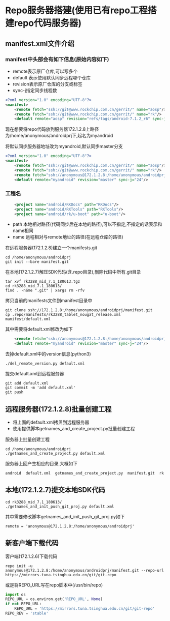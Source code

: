 # Repo服务器搭建(使用已有repo工程搭建repo代码服务器)

## manifest.xml文件介绍

### manifest中头部会有如下信息(原始内容如下)

- remote表示原厂仓库,可以写多个
- default 表示使用默认同步远程哪个仓库
- revision表示原厂仓库的分支或标签
- sync-j指定同步线程数

```xml
<?xml version="1.0" encoding="UTF-8"?>
<manifest>
	<remote fetch="ssh://git@www.rockchip.com.cn/gerrit/" name="aosp"/>
	<remote fetch="ssh://git@www.rockchip.com.cn/gerrit/" name="rk"/>
	<default remote="aosp" revision="refs/tags/android-7.1.2_r6" sync-j="4"/>
```

现在想要将repo代码放到服务器172.1.2.8上路径为/home/anonymous/androidprj下,起名为myandroid

将默认同步服务器地址改为myandroid,默认同步master分支

```xml
<?xml version="1.0" encoding="UTF-8"?>
<manifest>
	<remote fetch="ssh://git@www.rockchip.com.cn/gerrit/" name="aosp"/>
	<remote fetch="ssh://git@www.rockchip.com.cn/gerrit/" name="rk"/>
	<remote fetch="ssh://anonymous@172.1.2.8:/home/anonymous/androidprj/" name="myandroid"/>
	<default remote="myandroid" revision="master" sync-j="24"/>
```

### 工程名

```xml
	<project name="android/RKDocs" path="RKDocs"/>
	<project name="android/RKTools" path="RKTools"/>
	<project name="android/rk/u-boot" path="u-boot"/>
```

- path	本地相对路径(代码同步后在本地的路径),可以不指定,不指定的话表示和name相同
- name	远程相对与remote地址的路径(在远程仓库的路径)

在远程服务器(172.1.2.8)建立一个manifests.git

	cd /home/anonymous/androidprj
	git init --bare manifest.git

在本地(172.1.2.7)解压SDK代码(含.repo目录),删除代码中所有.git目录

	tar xvf rk3288_mid_7.1_180613.tgz
	cd rk3288_mid_7.1_180613/
	find . -name ".git" | xargs rm -rfv

拷贝当前的manifests文件到manifest目录中

	git clone ssh://172.1.2.8:/home/anonymous/androidprj/manifest.git
	cp .repo/manifests/rk3288_tablet_nougat_release.xml manifest/default.xml

其中需要将default.xml修改为如下

```xml
	<remote fetch="ssh://anonymous@172.1.2.8:/home/anonymous/androidprj/" name="myandroid"/>
	<default remote="myandroid" revision="master" sync-j="24"/>
```

去掉default.xml中的version信息(python3)

	./del_remote_version.py default.xml

提交default.xml到远程服务器

	git add default.xml
	git commit -m 'add default.xml'
	git push

## 远程服务器(172.1.2.8)批量创建工程

- 将上面的default.xml拷贝到远程服务器
- 使用提供脚本getnames_and_create_project.py批量创建工程

服务器上批量创建工程

	cd /home/anonymous/androidprj
	./getnames_and_create_project.py default.xml

服务器上回产生相应的目录,大概如下

	android  default.xml  getnames_and_create_project.py  manifest.git  rk


## 本地(172.1.2.7)提交本地SDK代码

	cd rk3288_mid_7.1_180613/
	./getnames_and_init_push_git_proj.py default.xml

其中需要修改脚本getnames_and_init_push_git_proj.py如下

	remote = 'anonymous@172.1.2.8:/home/anonymous/androidprj'

## 新客户端下载代码

客户端(172.1.2.6)下载代码

	repo init -u anonymous@172.1.2.8:/home/anonymous/androidprj/manifest.git --repo-url https://mirrors.tuna.tsinghua.edu.cn/git/git-repo

或是将REPO_URL写在repo脚本中(/usr/bin/repo)

```python
import os
REPO_URL = os.environ.get('REPO_URL', None)
if not REPO_URL:
	REPO_URL = 'https://mirrors.tuna.tsinghua.edu.cn/git/git-repo'
REPO_REV = 'stable'
```
